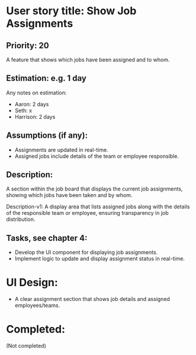 # User story title: Show Job Assignments

## Priority: 20
A feature that shows which jobs have been assigned and to whom.

## Estimation: e.g. 1 day
Any notes on estimation:
* Aaron: 2 days
* Seth: x
* Harrison: 2 days

## Assumptions (if any):
- Assignments are updated in real-time.
- Assigned jobs include details of the team or employee responsible.

## Description:
A section within the job board that displays the current job assignments, showing which jobs have been taken and by whom.

Description-v1:
A display area that lists assigned jobs along with the details of the responsible team or employee, ensuring transparency in job distribution.

## Tasks, see chapter 4:
- Develop the UI component for displaying job assignments.
- Implement logic to update and display assignment status in real-time.

# UI Design:
- A clear assignment section that shows job details and assigned employees/teams.

# Completed:
(Not completed)
